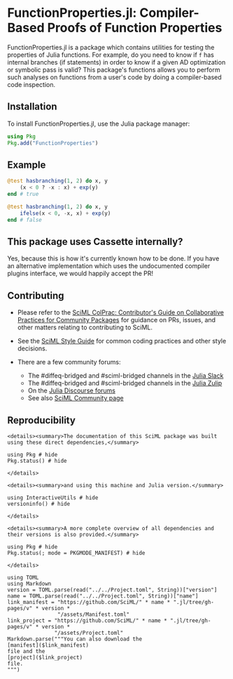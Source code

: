# FunctionProperties.jl: Compiler-Based Proofs of Function Properties

FunctionProperties.jl is a package which contains utilities for testing the
properties of Julia functions. For example, do you need to know if `f` has
internal branches (if statements) in order to know if a given AD optimization
or symbolic pass is valid? This package's functions allows you to perform
such analyses on functions from a user's code by doing a compiler-based
code inspection.

## Installation

To install FunctionProperties.jl, use the Julia package manager:

```julia
using Pkg
Pkg.add("FunctionProperties")
```

## Example

```julia
@test hasbranching(1, 2) do x, y
    (x < 0 ? -x : x) + exp(y)
end # true

@test hasbranching(1, 2) do x, y
    ifelse(x < 0, -x, x) + exp(y)
end # false
```

## This package uses Cassette internally?

Yes, because this is how it's currently known how to be done. If you have an alternative
implementation which uses the undocumented compiler plugins interface, we would happily
accept the PR!

## Contributing

  - Please refer to the
    [SciML ColPrac: Contributor's Guide on Collaborative Practices for Community Packages](https://github.com/SciML/ColPrac/blob/master/README.md)
    for guidance on PRs, issues, and other matters relating to contributing to SciML.

  - See the [SciML Style Guide](https://github.com/SciML/SciMLStyle) for common coding practices and other style decisions.
  - There are a few community forums:
    
      + The #diffeq-bridged and #sciml-bridged channels in the
        [Julia Slack](https://julialang.org/slack/)
      + The #diffeq-bridged and #sciml-bridged channels in the
        [Julia Zulip](https://julialang.zulipchat.com/#narrow/stream/279055-sciml-bridged)
      + On the [Julia Discourse forums](https://discourse.julialang.org)
      + See also [SciML Community page](https://sciml.ai/community/)

## Reproducibility

```@raw html
<details><summary>The documentation of this SciML package was built using these direct dependencies,</summary>
```

```@example
using Pkg # hide
Pkg.status() # hide
```

```@raw html
</details>
```

```@raw html
<details><summary>and using this machine and Julia version.</summary>
```

```@example
using InteractiveUtils # hide
versioninfo() # hide
```

```@raw html
</details>
```

```@raw html
<details><summary>A more complete overview of all dependencies and their versions is also provided.</summary>
```

```@example
using Pkg # hide
Pkg.status(; mode = PKGMODE_MANIFEST) # hide
```

```@raw html
</details>
```

```@eval
using TOML
using Markdown
version = TOML.parse(read("../../Project.toml", String))["version"]
name = TOML.parse(read("../../Project.toml", String))["name"]
link_manifest = "https://github.com/SciML/" * name * ".jl/tree/gh-pages/v" * version *
                "/assets/Manifest.toml"
link_project = "https://github.com/SciML/" * name * ".jl/tree/gh-pages/v" * version *
               "/assets/Project.toml"
Markdown.parse("""You can also download the
[manifest]($link_manifest)
file and the
[project]($link_project)
file.
""")
```
